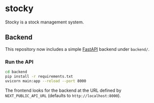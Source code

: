 # stocky
Stocky is a stock management system.

## Backend

This repository now includes a simple [FastAPI](https://fastapi.tiangolo.com/) backend under `backend/`.

### Run the API

```bash
cd backend
pip install -r requirements.txt
uvicorn main:app --reload --port 8000
```

The frontend looks for the backend at the URL defined by `NEXT_PUBLIC_API_URL` (defaults to `http://localhost:8000`).
